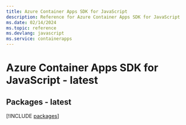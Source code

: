 ```yaml
---
title: Azure Container Apps SDK for JavaScript
description: Reference for Azure Container Apps SDK for JavaScript
ms.date: 02/14/2024
ms.topic: reference
ms.devlang: javascript
ms.service: containerapps
---
```

# Azure Container Apps SDK for JavaScript - latest
## Packages - latest
[!INCLUDE [packages](container-apps-index.md)]
